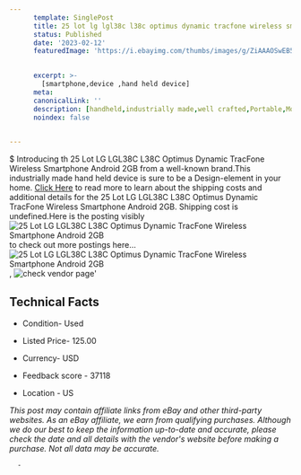 ```yaml
---
      template: SinglePost
      title: 25 lot lg lgl38c l38c optimus dynamic tracfone wireless smartphone android 2gb
      status: Published
      date: '2023-02-12'
      featuredImage: 'https://i.ebayimg.com/thumbs/images/g/ZiAAAOSwEB5h9DkC/s-l225.jpg'
       

      excerpt: >-
        [smartphone,device ,hand held device]
      meta:
      canonicalLink: ''
      description: [handheld,industrially made,well crafted,Portable,Mobile,Compact,Convenient,Lightweight,Maneuverable,Man-portable,Miniature,Carriable,Hand-held,Light,Holdable,Transportable,Mobile device,Pocket-sized,On-the-go,Wireless,Cordless,Compact size,Convenient size, smartphone,device ,hand held device]
      noindex: false
      

---
```

$
      Introducing th 25 Lot LG LGL38C L38C Optimus Dynamic TracFone Wireless Smartphone Android 2GB from a well-known brand.This industrially made hand held device is sure to be a Design-element in your home. [Click Here](https://www.ebay.com/itm/294803518111?hash=item44a3a8b29f%3Ag%3AZiAAAOSwEB5h9DkC&amdata=enc%3AAQAHAAAA4OMedDWIwM0H7vSELFeLc4j%2Fh1U1PawgzQ%2FoedoEs2uytDh%2FNMsGr2AD2tZvuHhpI6LvAgUho2zHpohQ9C2pSHgA5wjr%2FC4CI5fTCL5PF7WX0iREubum4Lhmbi6N5emFHntvYFO2kMbIK8kgG9ejp6CK8JiQbpRwRzqsaXnzFJQzU3IejHwEVn%2FiEVzXRSsbjLh5n%2FYtfYq0egHY4G4S1qMs7vgw4sdhQNNlMMKcEYi%2B7CQZjzG%2Fhlmutex6t7nWCnDSqwEvaANsMBXY7fPtZXfykNNsi96Ckk5piSQsEwV%2F&mkevt=1&mkcid=1&mkrid=711-53200-19255-0&campid=%253CePNCampaignId%253E&customid=%253CreferenceId%253E&toolid=10049) to read more to learn about the shipping costs and additional details for the 25 Lot LG LGL38C L38C Optimus Dynamic TracFone Wireless Smartphone Android 2GB. Shipping cost is undefined.Here is the posting visibly ![25 Lot LG LGL38C L38C Optimus Dynamic TracFone Wireless Smartphone Android 2GB](https://i.ebayimg.com/thumbs/images/g/ZiAAAOSwEB5h9DkC/s-l225.jpg) to check out more postings here... ![25 Lot LG LGL38C L38C Optimus Dynamic TracFone Wireless Smartphone Android 2GB](https://i.ebayimg.com/images/g/ZiAAAOSwEB5h9DkC/s-l640.jpg), ![check vendor page](https://origin-galleryplus.ebayimg.com/ws/web/294803518111_2_0_1/225x225.jpg)'

      

 ## Technical Facts 



     
      

 - Condition- Used 


      

 - Listed Price- 125.00 


      

 - Currency- USD 


      

 - Feedback score - 37118 


      

 - Location - US 


      
      

 *_This post may contain affiliate links from eBay and other third-party websites. As an eBay affiliate, we earn from qualifying purchases. Although we do our best to keep the information up-to-date and accurate, please check the date and all details with the vendor's website before making a purchase. Not all data may be accurate._*




      -
